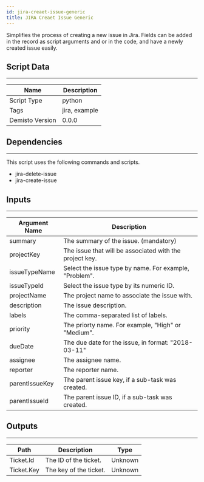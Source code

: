 ```yaml
---
id: jira-creaet-issue-generic
title: JIRA Creaet Issue Generic
---
```


Simplifies the process of creating a new issue in Jira. Fields can be added in the record as script arguments and or in the code, and have a newly created issue easily.

## Script Data
---

| **Name** | **Description** |
| --- | --- |
| Script Type | python |
| Tags | jira, example |
| Demisto Version | 0.0.0 |

## Dependencies
---
This script uses the following commands and scripts.
* jira-delete-issue
* jira-create-issue

## Inputs
---

| **Argument Name** | **Description** |
| --- | --- |
| summary | The summary of the issue. (mandatory) |
| projectKey | The issue that will be associated with the project key. |
| issueTypeName | Select the issue type by name. For example, "Problem". |
| issueTypeId | Select the issue type by its numeric ID. |
| projectName | The project name to associate the issue with. |
| description | The issue description. |
| labels | The comma-separated list of labels.  |
| priority | The priorty name. For example, "High" or "Medium". |
| dueDate | The due date for the issue, in format: "2018-03-11" |
| assignee | The assignee name. |
| reporter | The reporter name. |
| parentIssueKey | The parent issue key, if a sub-task was created. |
| parentIssueId | The parent issue ID, if a sub-task was created. |

## Outputs
---

| **Path** | **Description** | **Type** |
| --- | --- | --- |
| Ticket.Id | The ID of the ticket. | Unknown |
| Ticket.Key | The key of the ticket. | Unknown |
